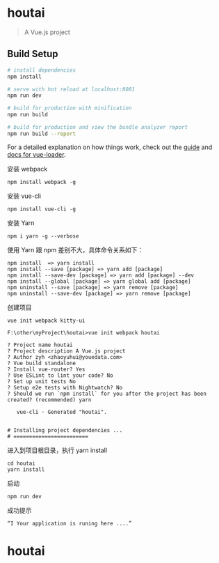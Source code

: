 # houtai

> A Vue.js project

## Build Setup

``` bash
# install dependencies
npm install

# serve with hot reload at localhost:8081
npm run dev

# build for production with minification
npm run build

# build for production and view the bundle analyzer report
npm run build --report
```

For a detailed explanation on how things work, check out the [guide](http://vuejs-templates.github.io/webpack/) and [docs for vue-loader](http://vuejs.github.io/vue-loader).


安装 webpack
```
npm install webpack -g
```
安装 vue-cli
```
npm install vue-cli -g
```
安装 Yarn
```
npm i yarn -g --verbose
```
使用 Yarn 跟 npm 差别不大，具体命令关系如下：
```
npm install  => yarn install
npm install --save [package] => yarn add [package]
npm install --save-dev [package] => yarn add [package] --dev
npm install --global [package] => yarn global add [package]
npm uninstall --save [package] => yarn remove [package]
npm uninstall --save-dev [package] => yarn remove [package]
```

创建项目
```
vue init webpack kitty-ui

F:\other\myProject\houtai>vue init webpack houtai

? Project name houtai
? Project description A Vue.js project
? Author zyh <zhaoyuhui@youedata.com>
? Vue build standalone
? Install vue-router? Yes
? Use ESLint to lint your code? No
? Set up unit tests No
? Setup e2e tests with Nightwatch? No
? Should we run `npm install` for you after the project has been created? (recommended) yarn

   vue-cli · Generated "houtai".


# Installing project dependencies ...
# ========================
```
进入到项目根目录，执行  yarn install 
```
cd houtai
yarn install
```
启动
```
npm run dev
```
成功提示
```
“I Your application is runing here ....”
```
# houtai
